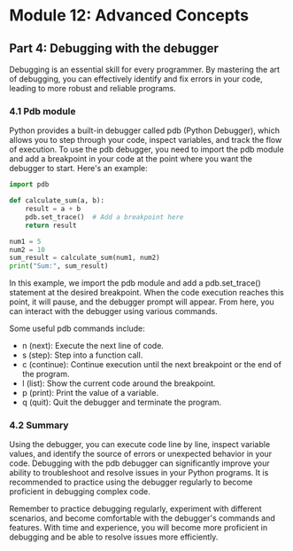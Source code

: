 # Module 12: Advanced Concepts

## Part 4: Debugging with the debugger

Debugging is an essential skill for every programmer. By mastering the art of debugging, you can effectively identify and fix errors in your code,
leading to more robust and reliable programs.

### 4.1 Pdb module

Python provides a built-in debugger called pdb (Python Debugger), which allows you to step through your code, inspect variables, and track the flow of execution.
To use the pdb debugger, you need to import the pdb module and add a breakpoint in your code at the point where you want the debugger to start. 
Here's an example:

```python
import pdb

def calculate_sum(a, b):
    result = a + b
    pdb.set_trace()  # Add a breakpoint here
    return result

num1 = 5
num2 = 10
sum_result = calculate_sum(num1, num2)
print("Sum:", sum_result)
```

In this example, we import the pdb module and add a pdb.set_trace() statement at the desired breakpoint. When the code execution reaches
this point, it will pause, and the debugger prompt will appear. From here, you can interact with the debugger using various commands.

Some useful pdb commands include:
- n (next): Execute the next line of code.
- s (step): Step into a function call.
- c (continue): Continue execution until the next breakpoint or the end of the program.
- l (list): Show the current code around the breakpoint.
- p (print): Print the value of a variable.
- q (quit): Quit the debugger and terminate the program.

### 4.2 Summary

Using the debugger, you can execute code line by line, inspect variable values, and identify the source of errors or unexpected behavior 
in your code. Debugging with the pdb debugger can significantly improve your ability to troubleshoot and resolve issues in your Python programs. 
It is recommended to practice using the debugger regularly to become proficient in debugging complex code.

Remember to practice debugging regularly, experiment with different scenarios, and become comfortable with the debugger's commands and features. 
With time and experience, you will become more proficient in debugging and be able to resolve issues more efficiently.
